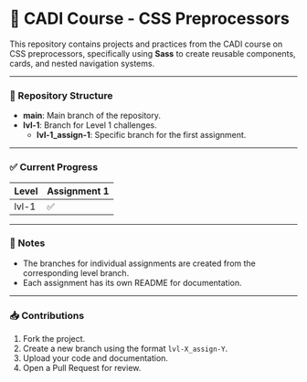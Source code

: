 # 🚀 CADI Course - CSS Preprocessors

This repository contains projects and practices from the CADI course on CSS preprocessors, specifically using **Sass** to create reusable components, cards, and nested navigation systems.

---

### 📂 Repository Structure
- **main**: Main branch of the repository.
- **lvl-1**: Branch for Level 1 challenges.
  - **lvl-1_assign-1**: Specific branch for the first assignment.

---

### ✅ Current Progress
| Level | Assignment 1 |
|------|--------------|
| lvl-1 | ✅           |

---

### 📌 Notes
- The branches for individual assignments are created from the corresponding level branch.
- Each assignment has its own README for documentation.

---

### 📥 Contributions
1. Fork the project.
2. Create a new branch using the format `lvl-X_assign-Y`.
3. Upload your code and documentation.
4. Open a Pull Request for review.
